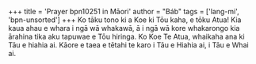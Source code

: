 +++
title = 'Prayer bpn10251 in Māori'
author = "Báb"
tags = ['lang-mi', 'bpn-unsorted']
+++
Ko tāku tono ki a Koe ki Tōu kaha, e tōku Atua! Kia kaua ahau e whara i ngā wā whakawā, ā i ngā wā kore whakarongo kia ārahina tika aku tapuwae e Tōu hiringa. Ko Koe Te Atua, whaikaha ana ki Tāu e hiahia ai. Kāore e taea e tētahi te karo i Tāu e Hiahia ai, i Tāu e Whai ai.
